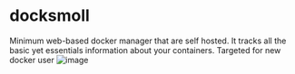 # docksmoll
Minimum web-based docker manager that are self hosted. It tracks all the basic yet essentials information about your containers. Targeted for new docker user
![image](https://user-images.githubusercontent.com/70483046/131550572-410d2578-0d5d-423d-b684-7d879a71fd90.png)
